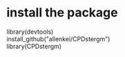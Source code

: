# install the package
library(devtools)\
install_github("allenkei/CPDstergm")\
library(CPDstergm)


